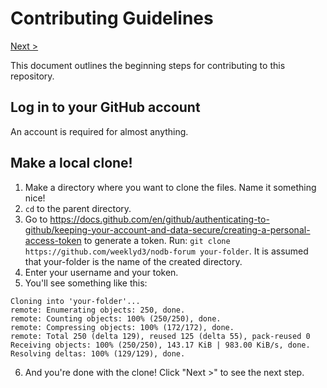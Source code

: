 # Contributing Guidelines
[Next >](start.md)

This document outlines the beginning steps for
contributing to this repository.

## Log in to your GitHub account
An account is required for almost anything.
## Make a local clone!
1. Make a directory where you want to clone the 
   files. Name it something nice!
2. `cd` to the parent directory.
3. Go to https://docs.github.com/en/github/authenticating-to-github/keeping-your-account-and-data-secure/creating-a-personal-access-token to generate a token. Run: `git clone https://github.com/weeklyd3/nodb-forum your-folder`.
   It is assumed that your-folder is the name of the 
   created directory.
4. Enter your username and your token.
5. You'll see something like this:
```
Cloning into 'your-folder'...
remote: Enumerating objects: 250, done.
remote: Counting objects: 100% (250/250), done.
remote: Compressing objects: 100% (172/172), done.
remote: Total 250 (delta 129), reused 125 (delta 55), pack-reused 0
Receiving objects: 100% (250/250), 143.17 KiB | 983.00 KiB/s, done.
Resolving deltas: 100% (129/129), done.
```
6. And you're done with the clone! Click "Next >" to 
   see the next step.